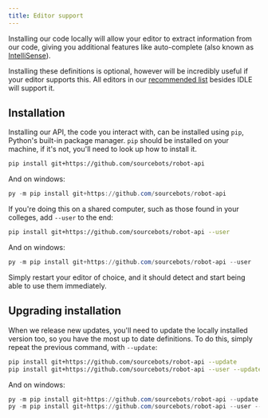 ```yaml
---
title: Editor support
---
```


Installing our code locally will allow your editor to extract information from our code, giving you additional features like auto-complete (also known as [IntelliSense](https://en.wikipedia.org/wiki/IntelliSense)).

Installing these definitions is optional, however will be incredibly useful if your editor supports this. All editors in our [recommended list](/tutorials/editors/) besides IDLE will support it.

## Installation
Installing our API, the code you interact with, can be installed using `pip`, Python's built-in package manager. `pip` should be installed on your machine, if it's not, you'll need to look up how to install it. 

```bash
pip install git+https://github.com/sourcebots/robot-api
```
And on windows:

```powershell
py -m pip install git+https://github.com/sourcebots/robot-api
```

If you're doing this on a shared computer, such as those found in your colleges, add `--user` to the end:

```bash
pip install git+https://github.com/sourcebots/robot-api --user
```
And on windows:

```powershell
py -m pip install git+https://github.com/sourcebots/robot-api --user
```

Simply restart your editor of choice, and it should detect and start being able to use them immediately.

## Upgrading installation

When we release new updates, you'll need to update the locally installed version too, so you have the most up to date definitions. To do this, simply repeat the previous command, with `--update`:

```bash
pip install git+https://github.com/sourcebots/robot-api --update
pip install git+https://github.com/sourcebots/robot-api --user --update
```
And on windows:

```powershell
py -m pip install git+https://github.com/sourcebots/robot-api --update
py -m pip install git+https://github.com/sourcebots/robot-api --user --update
```
